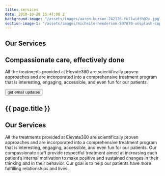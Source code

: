 ```yaml
---
title: services
date: 2018-10-28 15:47:00 Z
background-image: "/assets/images/aaron-burson-242126-fullwidth@2x.jpg"
section-image-1: "/assets/images/micheile-henderson-597870-unsplash-copy-2@2x.jpg"
---
```


<section id="homepage_1" class="hero" style="background-image: url('{{ page.background-image }}')">
    <div class="section-content">
        <h1>Our Services</h1>
        <h2>Compassionate care, effectively done</h2>
        <p>
            All the treatments provided at Elevate360 are scientifically proven approaches and are incorporated into a comprehensive treatment program that is interesting, engaging, accessible, and even fun for our patients.
        </p>
        <button class="rounded">get email updates</button>
    </div>
</section>
<section id="who_we_are">
    <h1 class="small small-full-width">{{ page.title }}</h1>
    <div class="section-content">
        <h2>Our Services</h2>
        <p>
            All the treatments provided at Elevate360 are scientifically proven approaches and are incorporated into a comprehensive treatment program that is interesting, engaging, accessible, and even fun for our patients.  Our compassionate staff provide respectful treatment aimed at increasing each patient’s internal motivation to make positive and sustained changes in their thinking and in their behavior.  Our goal is to help our patients have more fulfilling relationships and lives.
        </p>
    </div>
    <div class="side-image" style="background-image:url('{{ page.section-image-1 }}')"></div>
</section>
<section>
    <div class="card card-3-up">
    </div>
</section>
